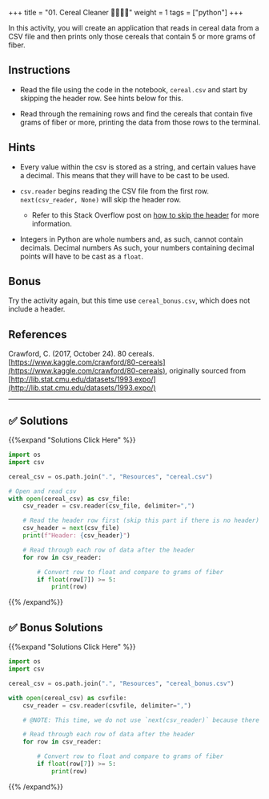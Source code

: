 +++
title = "01. Cereal Cleaner 👩‍🎓👨‍🎓"
weight = 1
tags = ["python"] 
+++

In this activity, you will create an application that reads in cereal data from a CSV file and then prints only those cereals that contain 5 or more grams of fiber.

## Instructions

* Read the file using the code in the notebook, `cereal.csv` and start by skipping the header row. See hints below for this.

* Read through the remaining rows and find the cereals that contain five grams of fiber or more, printing the data from those rows to the terminal.

## Hints

* Every value within the csv is stored as a string, and certain values have a decimal. This means that they will have to be cast to be used.

* `csv.reader` begins reading the CSV file from the first row. `next(csv_reader, None)` will skip the header row.

  * Refer to this Stack Overflow post on [how to skip the header](https://stackoverflow.com/a/14257599) for more information.

* Integers in Python are whole numbers and, as such, cannot contain decimals. Decimal numbers As such, your numbers containing decimal points will have to be cast as a `float`.

## Bonus

Try the activity again, but this time use `cereal_bonus.csv`, which does not include a header.

## References

Crawford, C. (2017, October 24). 80 cereals. [https://www.kaggle.com/crawford/80-cereals](https://www.kaggle.com/crawford/80-cereals), originally sourced from [http://lib.stat.cmu.edu/datasets/1993.expo/](http://lib.stat.cmu.edu/datasets/1993.expo/)

---

## ✅ Solutions
{{%expand "Solutions Click Here" %}}

```python
import os
import csv

cereal_csv = os.path.join(".", "Resources", "cereal.csv")

# Open and read csv
with open(cereal_csv) as csv_file:
    csv_reader = csv.reader(csv_file, delimiter=",")

    # Read the header row first (skip this part if there is no header)
    csv_header = next(csv_file)
    print(f"Header: {csv_header}")

    # Read through each row of data after the header
    for row in csv_reader:

        # Convert row to float and compare to grams of fiber
        if float(row[7]) >= 5:
            print(row)          
```


{{% /expand%}}


## ✅ Bonus Solutions
{{%expand "Solutions Click Here" %}}

```python
import os
import csv

cereal_csv = os.path.join(".", "Resources", "cereal_bonus.csv")

with open(cereal_csv) as csvfile:
    csv_reader = csv.reader(csvfile, delimiter=",")

    # @NOTE: This time, we do not use `next(csv_reader)` because there is no header for this file

    # Read through each row of data after the header
    for row in csv_reader:

        # Convert row to float and compare to grams of fiber
        if float(row[7]) >= 5:
            print(row)
```

{{% /expand%}}